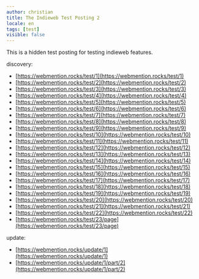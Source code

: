 ```yaml
---
author: christian
title: The Indieweb Test Posting 2
locale: en
tags: [test]
visible: false
---
```


This is a hidden test posting for testing indieweb features.

discovery:

- [https://webmention.rocks/test/1](https://webmention.rocks/test/1)
- [https://webmention.rocks/test/2](https://webmention.rocks/test/2)
- [https://webmention.rocks/test/3](https://webmention.rocks/test/3)
- [https://webmention.rocks/test/4](https://webmention.rocks/test/4)
- [https://webmention.rocks/test/5](https://webmention.rocks/test/5)
- [https://webmention.rocks/test/6](https://webmention.rocks/test/6)
- [https://webmention.rocks/test/7](https://webmention.rocks/test/7)
- [https://webmention.rocks/test/8](https://webmention.rocks/test/8)
- [https://webmention.rocks/test/9](https://webmention.rocks/test/9)
- [https://webmention.rocks/test/10](https://webmention.rocks/test/10)
- [https://webmention.rocks/test/11](https://webmention.rocks/test/11)
- [https://webmention.rocks/test/12](https://webmention.rocks/test/12)
- [https://webmention.rocks/test/13](https://webmention.rocks/test/13)
- [https://webmention.rocks/test/14](https://webmention.rocks/test/14)
- [https://webmention.rocks/test/15](https://webmention.rocks/test/15)
- [https://webmention.rocks/test/16](https://webmention.rocks/test/16)
- [https://webmention.rocks/test/17](https://webmention.rocks/test/17)
- [https://webmention.rocks/test/18](https://webmention.rocks/test/18)
- [https://webmention.rocks/test/19](https://webmention.rocks/test/19)
- [https://webmention.rocks/test/20](https://webmention.rocks/test/20)
- [https://webmention.rocks/test/21](https://webmention.rocks/test/21)
- [https://webmention.rocks/test/22](https://webmention.rocks/test/22)
- [https://webmention.rocks/test/23/page](https://webmention.rocks/test/23/page)

update:

- [https://webmention.rocks/update/1](https://webmention.rocks/update/1)
- [https://webmention.rocks/update/1/part/2](https://webmention.rocks/update/1/part/2)

